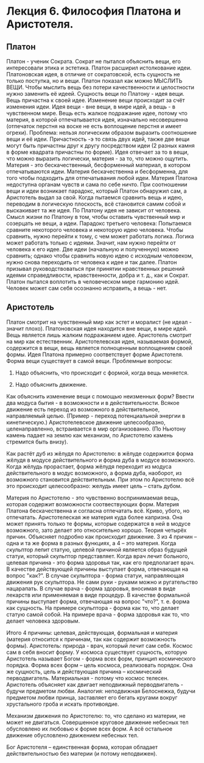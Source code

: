 # ﻿Лекция 6. Философия Платона и Аристотеля.

## Платон

Платон - ученик Сократа. Сократ не пытался объяснить вещи, его интересовали этика и эстетика. 
Платон расширил истолкование идеи. Платоновская идея, в отличие от сократовской, есть сущность не только поступка, но и вещи. Платон показал как можно МЫСЛИТЬ ВЕЩИ. Чтобы мыслить вещь без потери качественности и целостности нужно заменить её идеей. Сущность вещи по Платону - идея вещи. Вещь причастна к своей идее. Изменение вещи происходит за счёт изменения идеи. Идея вещи - вне вещи, в мире идей, а вещь - в чувственном мире.
Вещь есть жалкое подражание идее, потому что материя, в которой отпечатывается идея, изначально несовершенна (отпечаток перстня на воске не есть воплощение перстня и имеет огрехи). Проблема: нельзя логическим образом выразить соотношение вещи и её идеи. Причастность -э то связь двух идей, также две вещи могут быть причастны друг к другу посредством идеи (2 разных камня в форме квадрата причастны по форме). Идея отвечает за то в вещи, что можно выразить логически, материя - за то, что можно ощутить. Материя - это бескачественный, бесформенный материал, в котором отпечатываются идеи. Материя бескачественна и бесформенна, для того чтобы подходить для отпечатывания любой идеи. Материя Платона недоступна органам чувств и сама по себе ничто.
При соотношении вещи и идеи возникает парадокс, который Платон обнаружил сам, а Аристотель выдал за свой. Когда пытаемся сравнить вещь и идею, переводим в логическую плоскость, всё становится самим собой и выскакивает та же идея.
По Платону идея не зависит от человека. Смысл жизни по Платону в том, чтобы оставить чувственный мир и созерцать не вещи, а идеи.
Парадокс третьего человека: Попытаемся сравните некоторого человека и некоторую идею человека. Чтобы сравнить, нужно перейти к тому, с чем может работать логика. Логика может работать только с идеями. Значит, нам нужно перейти от человека к его идее. Две идеи (начальную и полученную) можно сравнить; однако чтобы сравнить новую идею с исходным человеком, нужно снова переходить от человека к идее и так далее.
Платон призывал руководствоваться при принятии нравственных решений идеями справедливости, нравственности, добра и т. д., как и Сократ. Платон пытался воплотить в человеческом мире гармонию идей. Человек может сам себя осознанно исправить, а вещь - нет. 


## Аристотель

Платон смотрит на чувственный мир как эстет и моралист (не идеал - значит плохо). Платоновская идея находится вне вещи, в мире идей. Вещь является лишь жалким подражанием идее. Аристотель смотрит на мир как естественник. Аристотелевская идея, называемая формой, содержится в вещи, вещь является полноценным воплощением своей формы. Идея Платона примерно соответствует форме Аристотеля. Форма вещи существует в самой вещи.
Проблемные вопросы:

1) Надо объяснить, что происходит с формой, когда вещь меняется.

2) Надо объяснить движение.

Как объяснить изменение вещи с помощью неизменных форм? Ввести два модуса бытия - в возможности и в действительности. Всякое движение есть переход из возможного в действительное, направляемый целью. (Пример - переход потенциальной энергии в кинетическую.) Аристотелевское движение целесообразно, целенаправленно, встраивается в мир организованно. (По Ньютону камень падает на землю как механизм, по Аристотелю камень стремится быть внизу).

Как растёт дуб из жёлудя по Аристотелю: в жёлуде содержится форма жёлудя в модусе действительного и форма дуба в модусе возможного. Когда жёлудь прорастает, форма жёлудя переходит из модуса действительного в модус возможного, а форма дуба, наоборот, из возможного становится действительным. При этом по Аристотелю всё это происходит целесообразно: желудь имеет цель – стать дубом.

Материя по Аристотелю - это чувственно воспринимаемая вещь, которая содержит возможности соотвествующих форм. Материя Платона бескачественна и согласна отпечатать всё. Криво, убого, но отпечатать. Аристотелеская же материя куда более капризна. Она может принять только те формы, которые содержатся в ней в модусе возможного, зато делает это относительно хорошо.
Теория четырёх причин. Объясняет подробно как происходит движение. 3 из 4 причин – одна и та же форма в разных функциях, а 4 – это материя.
Когда скульптор лепит статую, целевой причиной является образ будущей статуи, который скульптор представляет. Когда врач лечит больного, целевая причина - это форма здоровья так, как его предполагает врач.
В качестве действующей причины выступает форма, отвечающая на вопрос "как?". В случае скульптора - форма статуи, направляющая движения рук скульптора. Не сами руки - руками можно и ругательство нацарапать. В случае врача - форма здоровья, вносимая в виде лекарств или применяемая в виде процедур.
В качестве формальной причины выступает форма, отвечающая на вопрос "что?", т. е. форма как сущность. На примере скульптора - форма как то, что делает статую самой собой. На примере врача - форма здоровья как то, что делает человека здоровым.

Итого 4 причины: целевая, действующая, формальная и материя (материя относится к причинам, так как содержит возможность формы).
Аристотель: природа - врач, который лечит сам себя. Космос сам в себя вносит форму. У космоса существует сущность, которую Аристотель называет Богом - форма всех форм, принцип космического порядка. Форма всех форм – цель космоса, реализовать порядок. Она же сущность, цель и действующая причина – космический перводвигатель. Материальная - потому что космос телесен. Аристотель объясняет как двигает неподвижный перводвигатель - будучи предметом любви. Аналогия: неподвижная Белоснежка, будучи предметом любви принца, заставляет его бегать кругами вокруг хрустального гроба и искать противоядие.

Механизм движения по Аристотелю: то, что сделано из материи, не может не двигаться. Совершенное круговое движение небесных тел обусловлено их любовью к форме всех форм. А всё остальное движение обусловлено движением небесных тел.

Бог Аристотеля – единственная форма, которая обладает действительностью без материи (и потому неподвижен).







